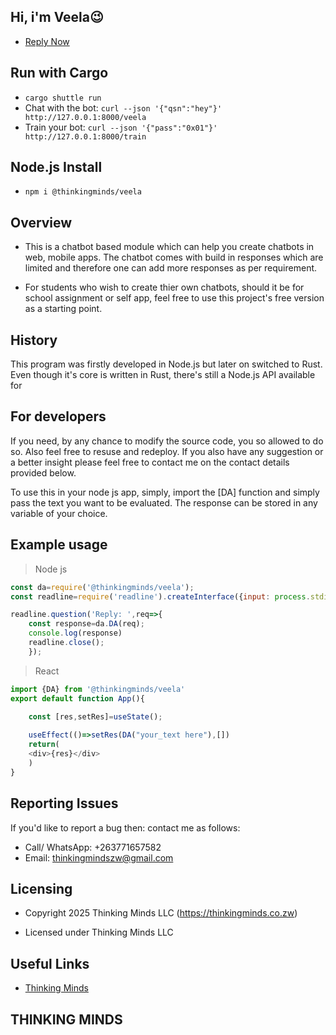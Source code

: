 ## Hi, i'm Veela😉

- [Reply Now](https://thinkingminds.co.zw/veela)


## Run with Cargo
- `cargo shuttle run`
- Chat with the bot: `curl --json '{"qsn":"hey"}' http://127.0.0.1:8000/veela`
- Train your bot: `curl --json '{"pass":"0x01"}' http://127.0.0.1:8000/train`

## Node.js Install
- `npm i @thinkingminds/veela`

## Overview
- This is a chatbot based module which can help you create chatbots in web, mobile apps. The chatbot comes with build in responses which are limited and therefore one can add more responses as per requirement.

- For students who wish to create thier own chatbots, should it be for school assignment or self app, feel free to use this project's free version as a starting point.

## History
This program was firstly developed in Node.js but later on switched to Rust. Even though it's core is written in Rust, there's still a Node.js API available for  
## For developers
If you need, by any chance to modify the source code, you so allowed to do so. Also feel free to resuse and redeploy. If you also have any suggestion or a better insight please feel free to contact me on the contact details provided below.

To use this in your node js app, simply, import the [DA] function and simply pass the text you want to be evaluated. The response can be stored in any variable of your choice.

## Example usage

> Node js
```javascript
const da=require('@thinkingminds/veela');
const readline=require('readline').createInterface({input: process.stdin,output: process.stdout});

readline.question('Reply: ',req=>{
    const response=da.DA(req);
	console.log(response)
	readline.close();
	});
```
> React
```javascript
import {DA} from '@thinkingminds/veela'
export default function App(){

	const [res,setRes]=useState();
	
	useEffect(()=>setRes(DA("your_text here"),[])
	return(
	<div>{res}</div>
	)
}
```

## Reporting Issues
If you'd like to report a bug then: contact me as follows:

- Call/ WhatsApp: +263771657582
- Email: thinkingmindszw@gmail.com

## Licensing

- Copyright 2025 Thinking Minds LLC (https://thinkingminds.co.zw)

- Licensed under Thinking Minds LLC

## Useful Links

- [Thinking Minds](https://thinkingminds.co.zw)

##  THINKING MINDS
